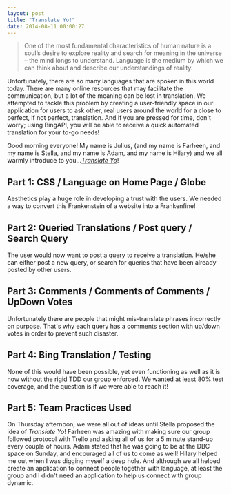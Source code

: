 ```yaml
---
layout: post
title: "Translate Yo!"
date: 2014-08-11 00:00:27
---
```


> One of the most fundamental characteristics of human nature is a soul’s desire to explore reality and search for meaning in the universe – the mind longs to understand. Language is the medium by which we can think about and describe our understandings of reality.

Unfortunately, there are so many languages that are spoken in this world today. There are many online resources that may facilitate the communication, but a lot of the meaning can be lost in translation. We attempted to tackle this problem by creating a user-friendly space in our application for users to ask other, real users around the world for a close to perfect, if not perfect, translation. And if you are pressed for time, don't worry; using BingAPI, you will be able to receive a quick automated translation for your to-go needs!

Good morning everyone! My name is Julius, (and my name is Farheen, and my name is Stella, and my name is Adam, and my name is Hilary) and we all warmly introduce to you...*[Translate Yo](http://translate-yo.herokuapp.com/)*!

## Part 1: CSS / Language on Home Page / Globe

Aesthetics play a huge role in developing a trust with the users. We needed a way to convert this Frankenstein of a website into a Frankenfine!

## Part 2: Queried Translations / Post query / Search Query

The user would now want to post a query to receive a translation. He/she can either post a new query, or search for queries that have been already posted by other users.

## Part 3: Comments / Comments of Comments / UpDown Votes

Unfortunately there are people that might mis-translate phrases incorrectly on purpose. That's why each query has a comments section with up/down votes in order to prevent such disaster.

## Part 4: Bing Translation / Testing

None of this would have been possible, yet even functioning as well as it is now without the rigid TDD our group enforced. We wanted at least 80% test coverage, and the question is if we were able to reach it!

## Part 5: Team Practices Used

On Thursday afternoon, we were all out of ideas until Stella proposed the idea of *Translate Yo*! Farheen was amazing with making sure our group followed protocol with Trello and asking all of us for a 5 minute stand-up every couple of hours. Adam stated that he was going to be at the DBC space on Sunday, and encouraged all of us to come as well! Hilary helped me out when I was digging myself a deep hole. And although we all helped create an application to connect people together with language, at least the group and I didn't need an application to help us connect with group dynamic.